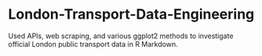 # London-Transport-Data-Engineering
Used APIs, web scraping, and various ggplot2 methods to investigate official London public transport data in R Markdown.
